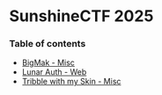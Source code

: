# SunshineCTF 2025 

### Table of contents
* [BigMak - Misc](bigmak)
* [Lunar Auth  - Web](lunar-auth)
* [Tribble with my Skin - Misc](tribble-with-my-Skin)